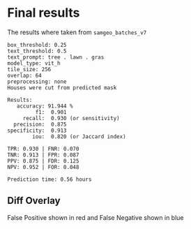 # Final results

The results where taken from `samgeo_batches_v7`

```
box_threshold: 0.25
text_threshold: 0.5
text_prompt: tree . lawn . gras
model_type: vit_h
tile_size: 256
overlap: 64
preprocessing: none
Houses were cut from predicted mask

Results:
   accuracy: 91.944 %
         f1:  0.901
     recall:  0.930 (or sensitivity)
  precision:  0.875
specificity:  0.913
        iou:  0.820 (or Jaccard index)

TPR: 0.930 | FNR: 0.070
TNR: 0.913 | FPR: 0.087
PPV: 0.875 | FDR: 0.125
NPV: 0.952 | FOR: 0.048

Prediction time: 0.56 hours
```

## Diff Overlay

False Positive shown in red and False Negative shown in blue
